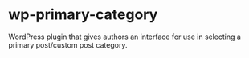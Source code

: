 # wp-primary-category
WordPress plugin that gives authors an interface for use in selecting a primary post/custom post category.
